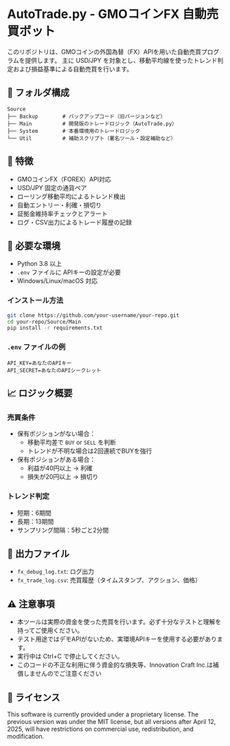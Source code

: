 # AutoTrade.py - GMOコインFX 自動売買ボット

このリポジトリは、GMOコインの外国為替（FX）APIを用いた自動売買プログラムを提供します。
主に USD/JPY を対象とし、移動平均線を使ったトレンド判定および損益基準による自動売買を行います。

## 📁 フォルダ構成

```
Source
├── Backup        # バックアップコード（旧バージョンなど）
├── Main          # 開発版のトレードロジック（AutoTrade.py）
├── System        # 本番環境用のトレードロジック
└── Util          # 補助スクリプト（署名ツール・設定補助など）
```

## 🚀 特徴

- GMOコインFX（FOREX）API対応
- USD/JPY 固定の通貨ペア
- ローリング移動平均によるトレンド検出
- 自動エントリー・利確・損切り
- 証拠金維持率チェックとアラート
- ログ・CSV出力によるトレード履歴の記録

## 🔧 必要な環境

- Python 3.8 以上
- `.env` ファイルに APIキーの設定が必要
- Windows/Linux/macOS 対応

### インストール方法

```bash
git clone https://github.com/your-username/your-repo.git
cd your-repo/Source/Main
pip install -r requirements.txt
```

### `.env` ファイルの例

```env
API_KEY=あなたのAPIキー
API_SECRET=あなたのAPIシークレット
```

## 📈 ロジック概要

### 売買条件
- 保有ポジションがない場合：
  - 移動平均差で `BUY` or `SELL` を判断
  - トレンドが不明な場合は2回連続でBUYを強行
- 保有ポジションがある場合：
  - 利益が40円以上 → 利確
  - 損失が20円以上 → 損切り

### トレンド判定
- 短期：6期間
- 長期：13期間
- サンプリング間隔：5秒ごと2分間

## 📁 出力ファイル

- `fx_debug_log.txt`: ログ出力
- `fx_trade_log.csv`: 売買履歴（タイムスタンプ、アクション、価格）

## ⚠️ 注意事項

- 本ツールは実際の資金を使った売買を行います。必ず十分なテストと理解を持ってご使用ください。
- テスト用途ではデモAPIがないため、実環境APIキーを使用する必要があります。
- 実行中は Ctrl+C で停止してください。
- このコードの不正な利用に伴う資金的な損失等、Innovation Craft Inc.は補償しませんのでご注意ください

## 📄 ライセンス
This software is currently provided under a proprietary license. The previous version was under the MIT license, but all versions after April 12, 2025, will have restrictions on commercial use, redistribution, and modification.